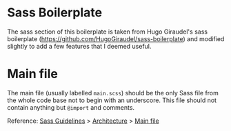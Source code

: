 # Sass Boilerplate

The sass section of this boilerplate is taken from Hugo Giraudel's sass boilerplate (https://github.com/HugoGiraudel/sass-boilerplate) and modified slightly to add a few features that I deemed useful.


# Main file

The main file (usually labelled `main.scss`) should be the only Sass file from the whole code base not to begin with an underscore. This file should not contain anything but `@import` and comments.

Reference: [Sass Guidelines](http://sass-guidelin.es/) > [Architecture](http://sass-guidelin.es/#architecture) > [Main file](http://sass-guidelin.es/#main-file)
